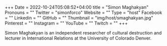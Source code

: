 +++
Date = 2022-10-24T05:08:52+04:00
title = "Simon Maghakyan"
Pronouns = ""
Twitter = "simonforco"
Website = ""
Type = "host"
Facebook = ""
Linkedin = ""
GitHub = ""
Thumbnail = "img/host/smaghakyan.jpg"
Pinterest = ""
Instagram = ""
YouTube = ""
Twitch = ""
+++

Simon Maghakyan is an independent researcher of cultural destruction and lecturer in International Relations at the University of Colorado Denver.
